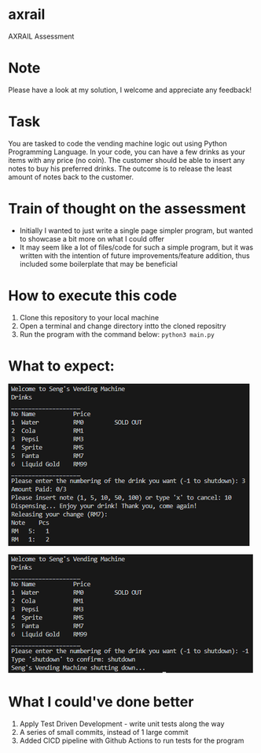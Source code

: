 # axrail
AXRAIL Assessment

# Note
Please have a look at my solution, I welcome and appreciate any feedback!

# Task
You are tasked to code the vending machine logic out using Python Programming Language. In your code, you can have a few drinks as your items with any price (no coin). The customer should be able to insert any notes to buy his preferred drinks. The outcome is to release the least amount of notes back to the customer.

# Train of thought on the assessment
- Initially I wanted to just write a single page simpler program, but wanted to showcase a bit more on what I could offer
- It may seem like a lot of files/code for such a simple program, but it was written with the intention of future improvements/feature addition, thus included some boilerplate that may be beneficial

# How to execute this code
1. Clone this repository to your local machine
2. Open a terminal and change directory intto the cloned repositry
3. Run the program with the command below:
    `python3 main.py`

# What to expect:
![normal operation](/assets/vending_machine_operation.PNG)

![shutdown](/assets/vending_machine_shutdown.PNG)

# What I could've done better
1. Apply Test Driven Development - write unit tests along the way
2. A series of small commits, instead of 1 large commit
3. Added CICD pipeline with Github Actions to run tests for the program